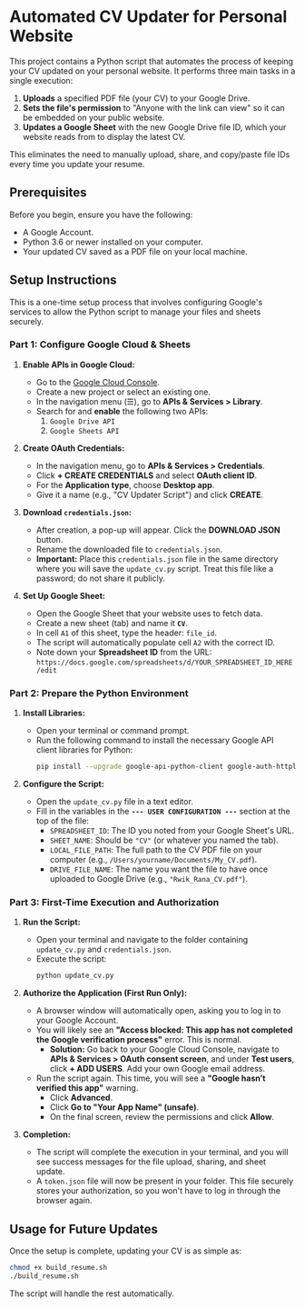 # Automated CV Updater for Personal Website

This project contains a Python script that automates the process of keeping your CV updated on your personal website. It performs three main tasks in a single execution:

1.  **Uploads** a specified PDF file (your CV) to your Google Drive.
2.  **Sets the file's permission** to "Anyone with the link can view" so it can be embedded on your public website.
3.  **Updates a Google Sheet** with the new Google Drive file ID, which your website reads from to display the latest CV.

This eliminates the need to manually upload, share, and copy/paste file IDs every time you update your resume.

## Prerequisites

Before you begin, ensure you have the following:

* A Google Account.
* Python 3.6 or newer installed on your computer.
* Your updated CV saved as a PDF file on your local machine.

## Setup Instructions

This is a one-time setup process that involves configuring Google's services to allow the Python script to manage your files and sheets securely.

### Part 1: Configure Google Cloud & Sheets

1.  **Enable APIs in Google Cloud:**
    * Go to the [Google Cloud Console](https://console.cloud.google.com/).
    * Create a new project or select an existing one.
    * In the navigation menu (☰), go to **APIs & Services > Library**.
    * Search for and **enable** the following two APIs:
        1.  `Google Drive API`
        2.  `Google Sheets API`

2.  **Create OAuth Credentials:**
    * In the navigation menu, go to **APIs & Services > Credentials**.
    * Click **+ CREATE CREDENTIALS** and select **OAuth client ID**.
    * For the **Application type**, choose **Desktop app**.
    * Give it a name (e.g., "CV Updater Script") and click **CREATE**.

3.  **Download `credentials.json`:**
    * After creation, a pop-up will appear. Click the **DOWNLOAD JSON** button.
    * Rename the downloaded file to `credentials.json`.
    * **Important:** Place this `credentials.json` file in the same directory where you will save the `update_cv.py` script. Treat this file like a password; do not share it publicly.

4.  **Set Up Google Sheet:**
    * Open the Google Sheet that your website uses to fetch data.
    * Create a new sheet (tab) and name it **`CV`**.
    * In cell `A1` of this sheet, type the header: `file_id`.
    * The script will automatically populate cell `A2` with the correct ID.
    * Note down your **Spreadsheet ID** from the URL: `https://docs.google.com/spreadsheets/d/YOUR_SPREADSHEET_ID_HERE/edit`

### Part 2: Prepare the Python Environment

1.  **Install Libraries:**
    * Open your terminal or command prompt.
    * Run the following command to install the necessary Google API client libraries for Python:
        ```bash
        pip install --upgrade google-api-python-client google-auth-httplib2 google-auth-oauthlib
        ```

2.  **Configure the Script:**
    * Open the `update_cv.py` file in a text editor.
    * Fill in the variables in the **`--- USER CONFIGURATION ---`** section at the top of the file:
        * `SPREADSHEET_ID`: The ID you noted from your Google Sheet's URL.
        * `SHEET_NAME`: Should be `"CV"` (or whatever you named the tab).
        * `LOCAL_FILE_PATH`: The full path to the CV PDF file on your computer (e.g., `/Users/yourname/Documents/My_CV.pdf`).
        * `DRIVE_FILE_NAME`: The name you want the file to have once uploaded to Google Drive (e.g., `"Rwik_Rana_CV.pdf"`).

### Part 3: First-Time Execution and Authorization

1.  **Run the Script:**
    * Open your terminal and navigate to the folder containing `update_cv.py` and `credentials.json`.
    * Execute the script:
        ```bash
        python update_cv.py
        ```

2.  **Authorize the Application (First Run Only):**
    * A browser window will automatically open, asking you to log in to your Google Account.
    * You will likely see an **"Access blocked: This app has not completed the Google verification process"** error. This is normal.
        * **Solution:** Go back to your Google Cloud Console, navigate to **APIs & Services > OAuth consent screen**, and under **Test users**, click **+ ADD USERS**. Add your own Google email address.
    * Run the script again. This time, you will see a **"Google hasn’t verified this app"** warning.
        * Click **Advanced**.
        * Click **Go to "Your App Name" (unsafe)**.
        * On the final screen, review the permissions and click **Allow**.

3.  **Completion:**
    * The script will complete the execution in your terminal, and you will see success messages for the file upload, sharing, and sheet update.
    * A `token.json` file will now be present in your folder. This file securely stores your authorization, so you won't have to log in through the browser again.

## Usage for Future Updates

Once the setup is complete, updating your CV is as simple as:

```bash
chmod +x build_resume.sh
./build_resume.sh
```


The script will handle the rest automatically.